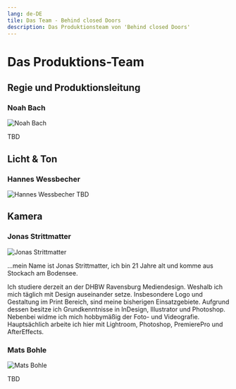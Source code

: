 ```yaml
---
lang: de-DE
tile: Das Team - Behind closed Doors
description: Das Produktionsteam von 'Behind closed Doors'
---
```


# Das Produktions-Team

## Regie und Produktionsleitung

### Noah Bach

![Noah Bach](/images/team/noah-bach.png)

TBD

## Licht & Ton

### Hannes Wessbecher

![Hannes Wessbecher](/images/team/hannes-wessbecher.png)
TBD

## Kamera

### Jonas Strittmatter

![Jonas Strittmatter](/images/team/jonas-strittmatter.png)

...mein Name ist Jonas Strittmatter, ich bin 21 Jahre alt und komme aus Stockach am Bodensee.

Ich studiere derzeit an der DHBW Ravensburg Mediendesign. Weshalb ich mich täglich mit Design auseinander setze. Insbesondere Logo und Gestaltung im Print Bereich, sind meine bisherigen Einsatzgebiete. Aufgrund dessen besitze ich Grundkenntnisse in InDesign, Illustrator und Photoshop. Nebenbei widme ich mich hobbymäßig der Foto- und Videografie. Hauptsächlich arbeite ich hier mit Lightroom, Photoshop, PremierePro und AfterEffects.

### Mats Bohle

![Mats Bohle](/images/team/mats-bohle.png)

TBD

